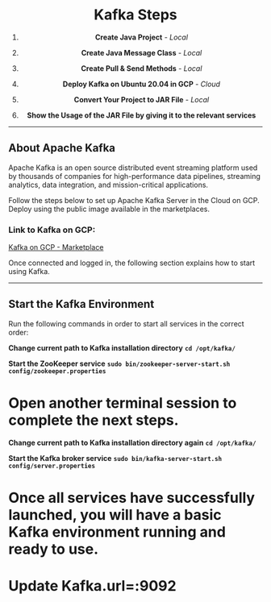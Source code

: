 <div align="center">

# Kafka Steps

1. **Create Java Project** - *Local*
   
2. **Create Java Message Class** - *Local*

3. **Create Pull & Send Methods** - *Local*

4. **Deploy Kafka on Ubuntu 20.04 in GCP** - *Cloud*

5. **Convert Your Project to JAR File** - *Local*

6. **Show the Usage of the JAR File by giving it to the relevant services**

</div>

---

## About Apache Kafka

Apache Kafka is an open source distributed event streaming platform used by thousands of companies for high-performance data pipelines, streaming analytics, data integration, and mission-critical applications.

Follow the steps below to set up Apache Kafka Server in the Cloud on GCP. Deploy using the public image available in the marketplaces.

### Link to Kafka on GCP:
[Kafka on GCP - Marketplace](https://console.cloud.google.com/marketplace/product/cloud-infrastructure-services/kafka-ubuntu?inv=1&invt=Abmd0A&project=metal-pod-435218-m3)

Once connected and logged in, the following section explains how to start using Kafka.

---

## Start the Kafka Environment

Run the following commands in order to start all services in the correct order:


**Change current path to Kafka installation directory**
**```cd /opt/kafka/```**

**Start the ZooKeeper service**
**```sudo bin/zookeeper-server-start.sh config/zookeeper.properties```**

# Open another terminal session to complete the next steps.

**Change current path to Kafka installation directory again**
**```cd /opt/kafka/```**

**Start the Kafka broker service**
**```sudo bin/kafka-server-start.sh config/server.properties```**

# Once all services have successfully launched, you will have a basic Kafka environment running and ready to use. 
# Update Kafka.url=<Your-external-ip>:9092

